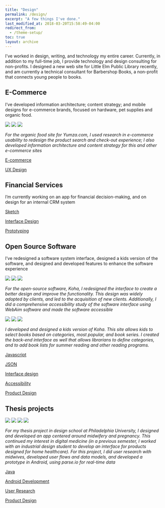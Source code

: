 ```yaml
---
title: "Design"
permalink: /design/
excerpt: "A few things I've done."
last_modified_at: 2018-03-20T15:58:49-04:00
redirect_from:
  - /theme-setup/
toc: true
layout: archive
---
```


I've worked in design, writing, and technology my entire career.  Currently, in addition to my full-time job, I provide technology and design consulting for non-profits.  I designed a new web site for Little Elm Public Library recently, and am currently a technical consultant for Barbershop Books, a non-profit that connects young people to books.

## E-Commerce

I’ve developed information architecture; content strategy; and mobile designs for e-commerce brands, focused on hardware, pet supplies and organic food.

<img src="../assets/img/yumza2.png" />

<img src="../assets/img/yumza3.png" />

<img src="../assets/img/yumza4.png" />

*For the organic food site for Yumza.com, I used research in e-commerce usability to redesign the product search and check-out experience; I also developed information architecture and content strategy for this and other e-commerce sites*

<a href="#" class="page__taxonomy-item" rel="tag">E-commerce</a>

<a href="#" class="page__taxonomy-item" rel="tag">UX Design</a>

## Financial Services

I’m currently working on an app for financial decision-making, and on design for an internal CRM system

<a href="#" class="page__taxonomy-item" rel="tag">Sketch</a>

<a href="#" class="page__taxonomy-item" rel="tag">Interface Design</a>

<a href="#" class="page__taxonomy-item" rel="tag">Prototyping</a>

## Open Source Software

I’ve redesigned a software system interface, designed a kids version of the software, and designed and developed features to enhance the software experience

<img src="../assets/img/opensource1.png" />

<img src="../assets/img/opensource2.png" />

<img src="../assets/img/opensource3.png" />

*For the open-source software, Koha, I redesigned the interface to create a better design and improve the functionality. This design was widely adopted by clients, and led to the acquisition of new clients.  Additionally, I did a comprehensive accessibility study of the software interface using WebAim software and made the software accessible*

<img src="../assets/img/kids1.png" />

<img src="../assets/img/kids2.png" />

<img src="../assets/img/kids3.png" />

*I developed and designed a kids version of Koha.  This site allows kids to select books based on categories, most popular, and book series.  I created the back-end interface as well that allows librarians to define categories, and to add book lists for summer reading and other reading programs.*

<a href="#" class="page__taxonomy-item" rel="tag">Javascript</a>

<a href="#" class="page__taxonomy-item" rel="tag">JSON</a>

<a href="#" class="page__taxonomy-item" rel="tag">Interface design</a>

<a href="#" class="page__taxonomy-item" rel="tag">Accessibility</a>

<a href="#" class="page__taxonomy-item" rel="tag">Product Design</a>


## Thesis projects

<img src="../assets/img/thesis1.png" />

<img src="../assets/img/thesis2.png" />

<img src="../assets/img/wireframesRevised.png" />

<img src="../assets/img/wireframesRevised5.png" />


*For my thesis project in design school at Philadelphia University, I designed and developed an app centered around midwifery and pregnancy.  This continued my interest in digital medicine (in a previous semester, I worked with an industrial design student to develop an interface for products designed for home healthcare).  For this project, I did user research with midwives, developed user flows and data models, and developed a prototype in Android, using parse.io for real-time data*

<a href="#" class="page__taxonomy-item" rel="tag">Java</a>

<a href="#" class="page__taxonomy-item" rel="tag">Android Development</a>

<a href="#" class="page__taxonomy-item" rel="tag">User Research</a>

<a href="#" class="page__taxonomy-item" rel="tag">Product Design</a>

